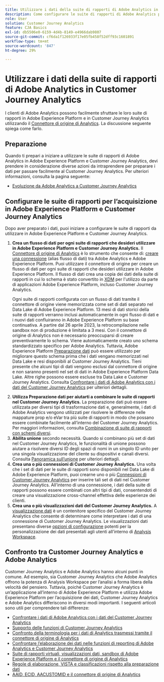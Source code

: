 ```yaml
---
title: Utilizzare i dati della suite di rapporti di Adobe Analytics in Customer Journey Analytics
description: Come configurare le suite di rapporti di Adobe Analytics per l’acquisizione in Adobe Experience Platform e Customer Journey Analytics
role: User
solution: Customer Journey Analytics
feature: CJA Basics
exl-id: db5506e0-6159-4d4b-8149-e4966dab9807
source-git-commit: cf6da1f126933f17e05fb458f52dff93c1601891
workflow-type: tm+mt
source-wordcount: '847'
ht-degree: 29%

---
```


# Utilizzare i dati della suite di rapporti di Adobe Analytics in Customer Journey Analytics

I clienti di Adobe Analytics possono facilmente sfruttare le loro suite di rapporti in Adobe Experience Platform e in Customer Journey Analytics utilizzando il [Connettore di origine di Analytics](https://experienceleague.adobe.com/docs/experience-platform/sources/connectors/adobe-applications/analytics.html?lang=it). La discussione seguente spiega come farlo.

## Preparazione

Quando ti prepari a iniziare a utilizzare le suite di rapporti di Adobe Analytics in Adobe Experience Platform e Customer Journey Analytics, devi prendere in considerazione diverse azioni da intraprendere per preparare i dati per passare facilmente al Customer Journey Analytics. Per ulteriori informazioni, consulta la pagina seguente:

* [Evoluzione da Adobe Analytics a Customer Journey Analytics](/help/getting-started/aa-to-cja.md)

## Configurare le suite di rapporti per l’acquisizione in Adobe Experience Platform e Customer Journey Analytics

Dopo aver preparato i dati, puoi iniziare a configurare le suite di rapporti da utilizzare in Adobe Experience Platform e Customer Journey Analytics.

1. **Crea un flusso di dati per ogni suite di rapporti che desideri utilizzare in Adobe Experience Platform e Customer Journey Analytics.** Il [Connettore di origine di Analytics](https://experienceleague.adobe.com/docs/experience-platform/sources/connectors/adobe-applications/analytics.html?lang=it) è lo strumento che consente di: [creare una connessione](/help/connections/create-connection.md) (alias flusso di dati) tra Adobe Analytics e Adobe Experience Platform. Puoi utilizzare il connettore di origine per creare un flusso di dati per ogni suite di rapporti che desideri utilizzare in Adobe Experience Platform. Il flusso di dati crea una copia dei dati della suite di rapporti in cui lo schema è stato convertito in  [XDM](https://experienceleague.adobe.com/docs/platform-learn/tutorials/schemas/schemas-and-experience-data-model.html?lang=it) per l&#39;utilizzo da parte di applicazioni Adobe Experience Platform, incluso Customer Journey Analytics.<p>Ogni suite di rapporti configurata con un flusso di dati tramite il connettore di origine viene memorizzata come set di dati separato nel Data Lake di Adobe Experience Platform. 13 mesi di dati storici della suite di rapporti verranno inclusi automaticamente in ogni flusso di dati e i nuovi dati confluiranno in Adobe Experience Platform su base continuativa. A partire dal 26 aprile 2023, la retrocompilazione nelle sandbox non di produzione è limitata a 3 mesi. Con il connettore di origine di Analytics non è necessario preoccuparsi di creare preventivamente lo schema. Viene automaticamente creato uno schema standardizzato specifico per Adobe Analytics. Tuttavia, Adobe Experience Platform [Preparazione dati](https://experienceleague.adobe.com/docs/experience-platform/data-prep/home.html?lang=it) può essere utilizzato per migliorare questo schema prima che i dati vengano memorizzati nel Data Lake e resi disponibili al Customer Journey Analytics. Tieni presente che alcuni tipi di dati vengono esclusi dal connettore di origine e non saranno presenti nel set di dati in Adobe Experience Platform Data Lake. Altre righe possono essere escluse tra Data Lake e Customer Journey Analytics. Consulta [Confrontare i dati di Adobe Analytics con i dati del Customer Journey Analytics](/help/troubleshooting/compare.md) per ulteriori dettagli.
1. **Utilizza Preparazione dati per aiutarti a combinare le suite di rapporti nel Customer Journey Analytics.** La preparazione dati può essere utilizzata per diversi tipi di trasformazione dati e, generalmente, i dati di Adobe Analytics vengono utilizzati per risolvere le differenze nelle mappature prop e/o eVar tra più suite di rapporti in modo che possano essere combinate facilmente all’interno del Customer Journey Analytics. Per maggiori informazioni, consulta [Combinazione di suite di rapporti con schemi diversi](/help/use-cases/aa-data/combine-report-suites.md).
1. **Abilita unione** secondo necessità. Quando si combinano più set di dati nel Customer Journey Analytics, le funzionalità di unione possono aiutare a risolvere diversi ID degli spazi di nomi in un singolo ID unito per una singola visualizzazione del cliente su dispositivi e canali diversi. Consulta [Panoramica sull’unione](../../stitching/overview.md) per ulteriori dettagli.
1. **Crea una o più connessioni di Customer Journey Analytics.** Una volta che i set di dati per le suite di rapporti sono disponibili nel Data Lake di Adobe Experience Platform, puoi crearne uno o più [Connessioni di Customer Journey Analytics](/help/connections/overview.md) per inserire tali set di dati nel Customer Journey Analytics. All’interno di una connessione, i dati della suite di rapporti possono essere combinati con altri tipi di dati, consentendoti di creare una visualizzazione cross-channel effettiva delle esperienze dei clienti.
1. **Crea una o più visualizzazioni dati del Customer Journey Analytics.** A [visualizzazione dati](/help/data-views/data-views.md) è un contenitore specifico del Customer Journey Analytics che consente di determinare come interpretare i dati di una connessione di Customer Journey Analytics. Le visualizzazioni dati presentano diverse [opzioni di configurazione](/help/data-views/create-dataview.md) potenti per la personalizzazione dei dati presentati agli utenti all’interno di [Analysis Workspace](/help/analysis-workspace/home.md).

## Confronto tra Customer Journey Analytics e Adobe Analytics

Customer Journey Analytics e Adobe Analytics hanno alcuni punti in comune. Ad esempio, sia Customer Journey Analytics che Adobe Analytics offrono la potenza di Analysis Workspace per l’analisi a forma libera della velocità del pensiero. Tuttavia, poiché Customer Journey Analytics è un’applicazione all’interno di Adobe Experience Platform e utilizza Adobe Experience Platform per l’acquisizione dei dati, Customer Journey Analytics e Adobe Analytics differiscono in diversi modi importanti. I seguenti articoli sono utili per comprendere tali differenze:

* [Confrontare i dati di Adobe Analytics con i dati del Customer Journey Analytics](/help/troubleshooting/compare.md)
* [Supporto delle funzioni di Customer Journey Analytics](/help/getting-started/aa-vs-cja/cja-aa.md)
* [Confronto della terminologia per i dati di Analytics trasmessi tramite il connettore di origine di Analytics](/help/getting-started/aa-vs-cja/terminology.md)
* [Confrontare l’elaborazione dei dati nelle funzioni di reporting di Adobe Analytics e Customer Journey Analytics](/help/getting-started/aa-vs-cja/data-processing-comparisons.md)
* [Suite di rapporti virtuali, visualizzazioni dati, sandbox di Adobe Experience Platform e il connettore di origine di Analytics](/help/getting-started/aa-vs-cja/vrs-dataview-sandbox-adc.md)
* [Regole di elaborazione, VISTA e classificazioni rispetto alla preparazione dati](/help/getting-started/aa-vs-cja/pr-vista-dataprep.md)
* [AAID, ECID, AACUSTOMID e il connettore di origine di Analytics](/help/getting-started/aa-vs-cja/aaid-ecid-adc.md)
